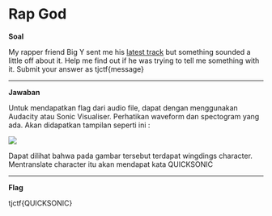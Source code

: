 

# Rap God
**Soal**

My rapper friend Big Y sent me his [latest track](https://github.com/lumbricina/TJCTF-2020-05311840000044/blob/master/Forensics/Rap%20God/BigYAudio.mp3) but something sounded a little off about it. Help me find out if he was trying to tell me something with it. Submit your answer as tjctf{message}
____________________________________

**Jawaban**

Untuk mendapatkan flag dari audio file, dapat dengan menggunakan Audacity atau Sonic Visualiser. Perhatikan waveform dan spectogram yang ada. Akan didapatkan tampilan seperti ini :

![](https://github.com/lumbricina/TJCTF-2020-05311840000044/blob/master/Forensics/Rap%20God/rapgod.jpg)

Dapat dilihat bahwa pada gambar tersebut terdapat wingdings character. Mentranslate character itu akan mendapat kata QUICKSONIC
____________________________________
**Flag**

tjctf{QUICKSONIC}
